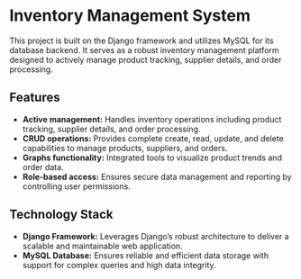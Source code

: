 # Inventory Management System

This project is built on the Django framework and utilizes MySQL for its database backend. It serves as a robust inventory management platform designed to actively manage product tracking, supplier details, and order processing.

## Features

- **Active management:** Handles inventory operations including product tracking, supplier details, and order processing.
- **CRUD operations:** Provides complete create, read, update, and delete capabilities to manage products, suppliers, and orders.
- **Graphs functionality:** Integrated tools to visualize product trends and order data.
- **Role-based access:** Ensures secure data management and reporting by controlling user permissions.

## Technology Stack

- **Django Framework:** Leverages Django’s robust architecture to deliver a scalable and maintainable web application.
- **MySQL Database:** Ensures reliable and efficient data storage with support for complex queries and high data integrity.
